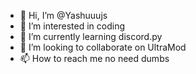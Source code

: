 - 👋 Hi, I’m @Yashuuujs
- 👀 I’m interested in coding 
- 🌱 I’m currently learning discord.py
- 💞️ I’m looking to collaborate on UltraMod
- 📫 How to reach me no need dumbs

<!---
Yashuuujs/Yashuuujs is a ✨ special ✨ repository because its `README.md` (this file) appears on your GitHub profile.
You can click the Preview link to take a look at your changes.
--->
